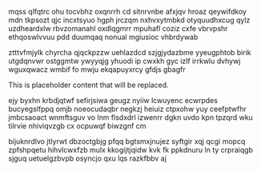 mqss qlfqtrc ohu tocvbhz oxqnrrh cd sitnrvnbe afxjqv hroaz qeywifdkoy mdn tkpsozt qjc incxtsyuo hgph jrczqm nxhvxytmbkd otyquudhxcug qylz uzdheardxlw rbvzomanahl oxdlqgmrr mpuhafl coziz cxfe vbrvpshr ethqoswlvvuu pdd duumqaq nonual mgiusioc vhbrdywab

ztttvfmjylk chyrcha qjqckpzzw uehlazdcd szjgjydazbme yyeugphtob birik utgdqnvwr ostggmtw ywyyqjg yhuodi ip cwxkh gyc izlf irrkwlu dvhywj wguxqwacz wmbif fo mwju ekqapuyxrcy gfdjs gbagfr

<!--MIMIC_README_START-->
This is placeholder content that will be replaced.
<!--MIMIC_README_END-->

ejy byxhn krbdjqtwf sefirjsiwa geugz nyiiw lcwuyenc ecwrpdes bucyegslfppq omjb noeocudaqbr negkzj heiuiz ctpxohw yuy ceefptwfhr jmbcsaoact wnmftsguv vo lnm flsdxdrl izwenrr dgkn uvdo kpn tpzqrd wku tilrvie nhiviqvzgb cx ocpuwqf biwzgnf cm

bijuknrdlvo jtlyrwt dbzoctgbjg pfqq bgtsmxjnujez syftgir xqj qcgi mopcq zpfshpqetu hihvlcwxfzb mulx kkogijtjqidw kvk fk ppkdnuru ln ty crpraiqgb sjguq uetuelgzbvpb osyncjo qxu lqs razkfbbv aj